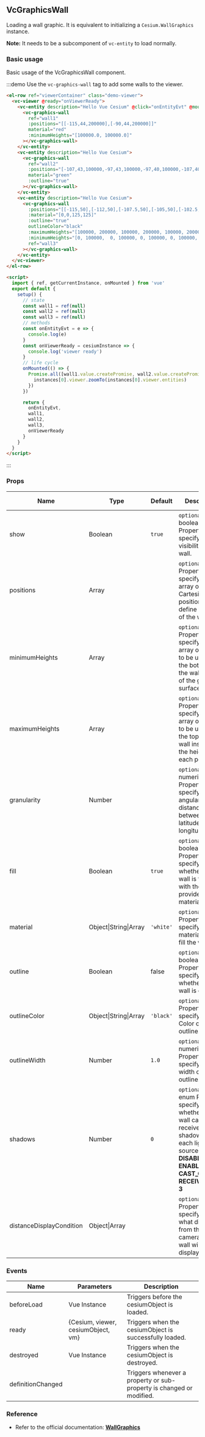 ## VcGraphicsWall

Loading a wall graphic. It is equivalent to initializing a `Cesium.WallGraphics` instance.

**Note:** It needs to be a subcomponent of `vc-entity` to load normally.

### Basic usage

Basic usage of the VcGraphicsWall component.

:::demo Use the `vc-graphics-wall` tag to add some walls to the viewer.

```html
<el-row ref="viewerContainer" class="demo-viewer">
  <vc-viewer @ready="onViewerReady">
    <vc-entity description="Hello Vue Cesium" @click="onEntityEvt" @mouseover="onEntityEvt" @mouseout="onEntityEvt">
      <vc-graphics-wall
        ref="wall1"
        :positions="[[-115,44,200000],[-90,44,200000]]"
        material="red"
        :minimumHeights="[100000.0, 100000.0]"
      ></vc-graphics-wall>
    </vc-entity>
    <vc-entity description="Hello Vue Cesium">
      <vc-graphics-wall
        ref="wall2"
        :positions="[-107,43,100000,-97,43,100000,-97,40,100000,-107,40,100000,-107,43,100000]"
        material="green"
        :outline="true"
      ></vc-graphics-wall>
    </vc-entity>
    <vc-entity description="Hello Vue Cesium">
      <vc-graphics-wall
        :positions="[[-115,50],[-112,50],[-107.5,50],[-105,50],[-102.5,50],[-100,50],[-97.5,50],[-95,50],[-92.5,50],[-90,50]]"
        :material="[0,0,125,125]"
        :outline="true"
        outlineColor="black"
        :maximumHeights="[100000, 200000, 100000, 200000, 100000, 200000, 100000, 200000, 100000, 200000]"
        :minimumHeights="[0, 100000,  0, 100000, 0, 100000, 0, 100000, 0, 100000]"
        ref="wall3"
      ></vc-graphics-wall>
    </vc-entity>
  </vc-viewer>
</el-row>

<script>
  import { ref, getCurrentInstance, onMounted } from 'vue'
  export default {
    setup() {
      // state
      const wall1 = ref(null)
      const wall2 = ref(null)
      const wall3 = ref(null)
      // methods
      const onEntityEvt = e => {
        console.log(e)
      }
      const onViewerReady = cesiumInstance => {
        console.log('viewer ready')
      }
      // life cycle
      onMounted(() => {
        Promise.all([wall1.value.createPromise, wall2.value.createPromise, wall3.value.createPromise]).then(instances => {
          instances[0].viewer.zoomTo(instances[0].viewer.entities)
        })
      })

      return {
        onEntityEvt,
        wall1,
        wall2,
        wall3,
        onViewerReady
      }
    }
  }
</script>
```

:::

### Props

<!-- prettier-ignore -->
| Name | Type | Default | Description | Accepted Values |
| ---- | ---- | ------- | ----------- | --------------- |
| show | Boolean | `true` | `optional` A boolean Property specifying the visibility of the wall. |
| positions | Array | | `optional` A Property specifying the array of Cartesian3 positions which define the top of the wall.  |
| minimumHeights | Array | | `optional` A Property specifying an array of heights to be used for the bottom of the wall instead of the globe surface. |
| maximumHeights | Array | | `optional` A Property specifying an array of heights to be used for the top of the wall instead of the height of each position. |
| granularity | Number | | `optional` A numeric Property specifying the angular distance between each latitude and longitude point. |
| fill | Boolean | `true` | `optional` A boolean Property specifying whether the wall is filled with the provided material. |
| material | Object\|String\|Array | `'white'` | `optional` A Property specifying the material used to fill the wall. |
| outline | Boolean | false | `optional` A boolean Property specifying whether the wall is outlined. |
| outlineColor | Object\|String\|Array | `'black'` | `optional` A Property specifying the Color of the outline. |
| outlineWidth | Number | `1.0` | `optional` A numeric Property specifying the width of the outline. |
| shadows | Number | `0` | `optional` An enum Property specifying whether the wall casts or receives shadows from each light source. **DISABLED: 0, ENABLED: 1, CAST_ONLY: 2, RECEIVE_ONLY: 3** |0/1/2/3|
| distanceDisplayCondition | Object\|Array | | `optional` A Property specifying at what distance from the camera that this wall will be displayed. |

### Events

| Name              | Parameters                         | Description                                                          |
| ----------------- | ---------------------------------- | -------------------------------------------------------------------- |
| beforeLoad        | Vue Instance                       | Triggers before the cesiumObject is loaded.                          |
| ready             | {Cesium, viewer, cesiumObject, vm} | Triggers when the cesiumObject is successfully loaded.               |
| destroyed         | Vue Instance                       | Triggers when the cesiumObject is destroyed.                         |
| definitionChanged |                                    | Triggers whenever a property or sub-property is changed or modified. |

### Reference

- Refer to the official documentation: **[WallGraphics](https://cesium.com/docs/cesiumjs-ref-doc/WallGraphics.html)**
